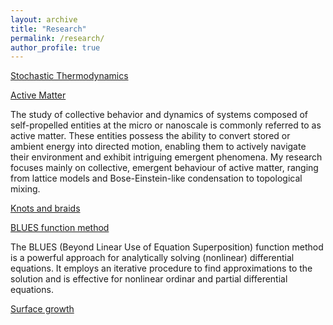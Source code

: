 ```yaml
---
layout: archive
title: "Research"
permalink: /research/
author_profile: true
---
```




[Stochastic Thermodynamics](/research/stochastic_thermodynamics)

[Active Matter](/research/active_matter)

The study of collective behavior and dynamics of systems composed of self-propelled entities at the micro or nanoscale is commonly referred to as active matter. These entities possess the ability to convert stored or ambient energy into directed motion, enabling them to actively navigate their environment and exhibit intriguing emergent phenomena. My research focuses mainly on collective, emergent behaviour of active matter, ranging from lattice models and Bose-Einstein-like condensation to topological mixing.

[Knots and braids](/research/knots_braids)

[BLUES function method](/research/blues) 

The BLUES (Beyond Linear Use of Equation Superposition) function method is a powerful approach for analytically solving (nonlinear) differential equations. It employs an iterative procedure to find approximations to the solution and is effective for nonlinear ordinar and partial differential equations.

[Surface growth](/research/deposition)


